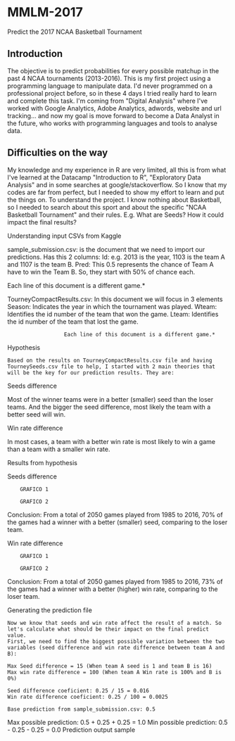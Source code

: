 # MMLM-2017
Predict the 2017 NCAA Basketball Tournament

Introduction
------------

The objective is to predict probabilities for every possible matchup in the past 4 NCAA tournaments (2013-2016).
This is my first project using a programming language to manipulate data. I'd never programmed on a professional project before, so in these 4 days I tried really hard to learn and complete this task. 
I'm coming from "Digital Analysis" where I've worked with Google Analytics, Adobe Analytics, adwords, website and url tracking… and now my goal is move forward to become a Data Analyst in the future, who works with programming languages and tools to analyse data. 

Difficulties on the way
-----------------------

My knowledge and my experience in R are very limited, all this is from what I've learned at the Datacamp "Introduction to R", "Exploratory Data Analysis" and in some searches at google/stackoverflow.  So I know that my codes are far from perfect, but I needed to show my effort to learn and put the things on.
To understand the project. I know nothing about Basketball, so I needed to search about this sport and about the specific "NCAA Basketball Tournament" and their rules. E.g. What are Seeds? How it could impact the final results? 

Understanding input CSVs from Kaggle
	
sample_submission.csv: is the document that we need to import our predictions. Has this 2 columns:
			Id: e.g. 2013 is the year, 1103 is the team A and 1107 is the team B.
Pred: This 0.5 represents the chance of Team A have to win the Team B. So, they start with 50% of chance each.


Each line of this document is a different game.*


TourneyCompactResults.csv: In this document we will focus in 3 elements
			Season: Indicates the year in which the tournament was played. 
			Wteam: Identifies the id number of the team that won the game.
			Lteam: Identifies the id number of the team that lost the game.



		              Each line of this document is a different game.*

Hypothesis
	
	Based on the results on TourneyCompactResults.csv file and having TourneySeeds.csv file to help, I started with 2 main theories that will be the key for our prediction results. They are:

Seeds difference

Most of the winner teams were in a better (smaller) seed than the loser teams. And the bigger the seed difference, most likely the team with a better seed will win.

Win rate difference

In most cases, a team with a better win rate is most likely to win a game than a team with a smaller win rate.


Results from hypothesis

Seeds difference

		GRAFICO 1

		GRAFICO 2

Conclusion: From a total of 2050 games played from 1985 to 2016, 70% of the games had a winner with a better (smaller) seed, comparing to the loser team.

Win rate difference
		
		GRAFICO 1

		GRAFICO 2

Conclusion: From a total of 2050 games played from 1985 to 2016, 73% of the games had a winner with a better (higher) win rate, comparing to the loser team.


Generating the prediction file

	Now we know that seeds and win rate affect the result of a match. So let's calculate what should be their impact on the final predict value.
	First, we need to find the biggest possible variation between the two variables (seed difference and win rate difference between team A and B):

	Max Seed difference = 15 (When team A seed is 1 and team B is 16)
	Max win rate difference = 100 (When team A Win rate is 100% and B is 0%)

	Seed difference coeficient: 0.25 / 15 = 0.016
	Win rate difference coeficient: 0.25 / 100 = 0.0025

	Base prediction from sample_submission.csv: 0.5
Max possible prediction: 0.5 + 0.25 + 0.25 = 1.0
Min possible prediction: 0.5 - 0.25 - 0.25 = 0.0
Prediction output sample

	

